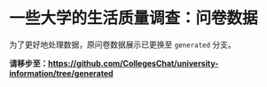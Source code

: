 # 一些大学的生活质量调查：问卷数据

为了更好地处理数据，原问卷数据展示已更换至 `generated` 分支。

**请移步至：https://github.com/CollegesChat/university-information/tree/generated**
